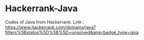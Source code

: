 # Hackerrank-Java
Codes of Java from Hackerrank. 
Link : https://www.hackerrank.com/domains/java?filters%5Bstatus%5D%5B%5D=unsolved&amp;badge_type=java
